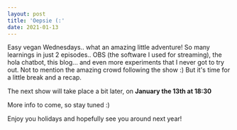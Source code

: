 ```yaml
---
layout: post
title: 'Oepsie (:'
date: 2021-01-13
---
```

Easy vegan Wednesdays.. what an amazing little adventure! So many learnings in just 2 episodes.. OBS (the software I used for streaming), the hola chatbot, this blog... and even more experiments that I never got to try out. Not to mention the amazing crowd following the show :) But it's time for a little break and a recap.

The next show will take place a bit later, on **January the 13th at 18:30**

More info to come, so stay tuned :)

Enjoy you holidays and hopefully see you around next year!
